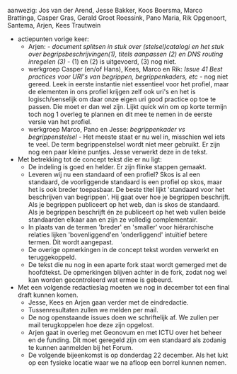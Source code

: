 aanwezig: Jos van der Arend, Jesse Bakker, Koos Boersma, Marco Brattinga, Casper Gras, Gerald Groot Roessink, Pano Maria, Rik Opgenoort, Santema, Arjen, Kees Trautwein
* actiepunten vorige keer:
  * Arjen: - *document splitsen in stuk over (stelsel)catalogi en het stuk over begripsbeschrijvingen(1), titels aanpassen (2) en DNS routing inregelen (3)* - (1) en (2) is uitgevoerd, (3) nog niet.
  * werkgroep Casper (en/of Hans), Kees, Marco en Rik: *Issue 41 Best practices voor URI's van begrippen, begrippenkaders, etc* - nog niet gereed. Leek in eerste instantie niet essentieel voor het profiel, maar de elementen in ons profiel krijgen zelf ook uri's en het is logisch/senselijk om daar onze eigen uri good practice op toe te passen. Die moet er dan wel zijn. Lijkt quick win om op korte termijn toch nog 1 overleg te plannen en dit mee te nemen in de eerste versie van het profiel.
  * werkgroep Marco, Pano en Jesse: *begrippenkader vs begrippenstelsel* - Het meeste staat er nu wel in, misschien wel iets te veel. De term begrippenstelsel wordt niet meer gebruikt. Er zijn nog een paar kleine puntjes. Jesse verwerkt deze in de tekst.
* Met betrekking tot de concept tekst die er nu ligt:
  * De indeling is goed en helder. Er zijn flinke stappen gemaakt.
  * Leveren wij nu een standaard of een profiel? Skos is al een standaard, de voorliggende standaard is een profiel op skos, maar het is ook breder toepasbaar. De beste titel lijkt 'standaard voor het beschrijven van begrippen'. Hij gaat over hoe je begrippen beschrijft. Als je begrippen publiceert op het web, dan is skos de standaard. Als je begrippen beschrijft én ze publiceert op het web vullen beide standaarden elkaar aan en zijn ze volledig complementair. 
  * In plaats van de termen 'breder' en 'smaller' voor hiërarchische relaties lijken 'bovenliggend'en 'onderliggend' intuïtief betere termen. Dit wordt aangepast.
  * De overige opmerkingen in de concept tekst worden verwerkt en teruggekoppeld.
  * De tekst die nu nog in een aparte fork staat wordt gemerged met de hoofdtekst. De opmerkingen blijven achter in de fork, zodat nog wel kan worden gecontroleerd wat ermee is gebeurd.
* Met een volgende redactieslag moeten we nog in december tot een final draft kunnen komen.
  * Jesse, Kees en Arjen gaan verder met de eindredactie.
  * Tussenresultaten zullen we melden per mail.
  * De nog openstaande issues doen we schriftelijk af. We zullen per mail terugkoppelen hoe deze zijn opgelost.
  * Arjen gaat in overleg met Geonovum en met ICTU over het beheer en de funding. Dit moet geregeld zijn om een standaard als zodanig te kunnen aanmelden bij het Forum.
  * De volgende bijeenkomst is op donderdag 22 december. Als het lukt op een fysieke locatie waar we na afloop een borrel kunnen nemen. 
